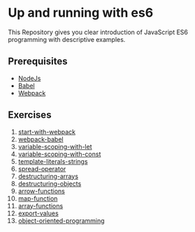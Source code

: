 # Up and running with es6
This Repository gives you clear introduction of JavaScript ES6 programming with descriptive examples.

## Prerequisites
<ul>
  <li><a href="https://nodejs.org">NodeJs</a></li>
  <li><a href="http://babeljs.io">Babel</a></li>
  <li><a href="https://webpack.js.org">Webpack</a></li>
</ul>

## Exercises
<ol>
  <li><a href="https://github.com/gsin11/up-and-running-with-es6/tree/master/1-start-with-webpack">start-with-webpack</a></li>
  <li><a href="https://github.com/gsin11/up-and-running-with-es6/tree/master/2-webpack-babel">webpack-babel</a></li>
  <li><a href="https://github.com/gsin11/up-and-running-with-es6/tree/master/3-variable-scoping-with-let">variable-scoping-with-let</a></li>
  <li><a href="https://github.com/gsin11/up-and-running-with-es6/tree/master/4-variable-scoping-with-const">variable-scoping-with-const</a></li>
  <li><a href="https://github.com/gsin11/up-and-running-with-es6/tree/master/5-template-literals-strings">template-literals-strings</a></li>
  <li><a href="https://github.com/gsin11/up-and-running-with-es6/tree/master/6-spread-operator">spread-operator</a></li>
  <li><a href="https://github.com/gsin11/up-and-running-with-es6/tree/master/7-destructuring-arrays">destructuring-arrays</a></li>
  <li><a href="https://github.com/gsin11/up-and-running-with-es6/tree/master/8-destructuring-objects">destructuring-objects</a></li>
  <li><a href="https://github.com/gsin11/up-and-running-with-es6/tree/master/9-arrow-functions">arrow-functions</a></li>
  <li><a href="https://github.com/gsin11/up-and-running-with-es6/tree/master/10-map-function">map-function</a></li>
  <li><a href="https://github.com/gsin11/up-and-running-with-es6/tree/master/11-array-functions">array-functions</a></li>
  <li><a href="https://github.com/gsin11/up-and-running-with-es6/tree/master/12-export-values">export-values</a></li>
  <li><a href="https://github.com/gsin11/up-and-running-with-es6/tree/master/13-object-oriented-programming">object-oriented-programming</a></li>
</ol>